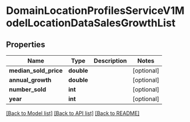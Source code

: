 # DomainLocationProfilesServiceV1ModelLocationDataSalesGrowthList

## Properties
Name | Type | Description | Notes
------------ | ------------- | ------------- | -------------
**median_sold_price** | **double** |  | [optional] 
**annual_growth** | **double** |  | [optional] 
**number_sold** | **int** |  | [optional] 
**year** | **int** |  | [optional] 

[[Back to Model list]](../../README.md#documentation-for-models) [[Back to API list]](../../README.md#documentation-for-api-endpoints) [[Back to README]](../../README.md)

